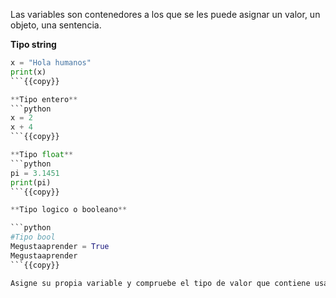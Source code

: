 
Las variables son contenedores a los que se les puede asignar un valor, un objeto, una sentencia.

**Tipo string** 

```python
x = "Hola humanos"
print(x)
```{{copy}}

**Tipo entero** 
```python
x = 2
x + 4
```{{copy}}

**Tipo float** 
```python
pi = 3.1451
print(pi)
```{{copy}}

**Tipo logico o booleano** 

```python
#Tipo bool
Megustaaprender = True
Megustaaprender
```{{copy}}

Asigne su propia variable y compruebe el tipo de valor que contiene usando type()

